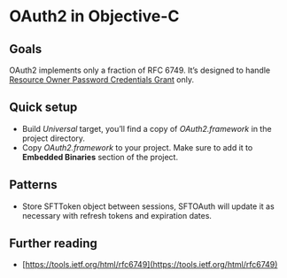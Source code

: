 # OAuth2 in Objective-C

## Goals
OAuth2 implements only a fraction of RFC 6749. It’s designed to handle [Resource Owner Password Credentials Grant](https://tools.ietf.org/html/rfc6749#section-4.3) only.

## Quick setup
- Build *Universal* target, you’ll find a copy of *OAuth2.framework* in the project directory.
- Copy *OAuth2.framework* to your project. Make sure to add it to **Embedded Binaries** section of the project.

## Patterns
- Store SFTToken object between sessions, SFTOAuth will update it as necessary with refresh tokens and expiration dates.

## Further reading
- [https://tools.ietf.org/html/rfc6749](https://tools.ietf.org/html/rfc6749)